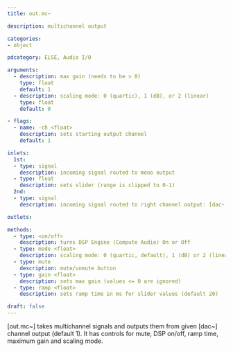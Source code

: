 ```yaml
---
title: out.mc~

description: multichannel output

categories:
- object

pdcategory: ELSE, Audio I/O

arguments:
  - description: max gain (needs to be > 0)
    type: float
    default: 1
  - description: scaling mode: 0 (quartic), 1 (dB), or 2 (linear)
    type: float
    default: 0

- flags:
  - name: -ch <float>
    description: sets starting output channel
    default: 1

inlets:
  1st:
  - type: signal
    description: incoming signal routed to mono output
  - type: float
    description: sets slider (range is clipped to 0-1)
  2nd:
  - type: signal
    description: incoming signal routed to right channel output: [dac~ 2]

outlets:

methods:
  - type: <on/off>
    description: turns DSP Engine (Compute Audio) On or Off
  - type: mode <float>
    description: scaling mode: 0 (quartic, default), 1 (dB) or 2 (linear)
  - type: mute
    description: mute/unmute button
  - type: gain <float>
    description: sets max gain (values <= 0 are ignored)
  - type: ramp <float>
    description: sets ramp time in ms for slider values (default 20)

draft: false
---
```


[out.mc~] takes multichannel signals and outputs them from given [dac~] channel output (default 1). It has controls for mute, DSP on/off, ramp time, maximum gain and scaling mode.